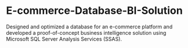 # E-commerce-Database-BI-Solution
Designed and optimized a database for an e-commerce platform and developed a proof-of-concept business intelligence solution using Microsoft SQL Server Analysis Services (SSAS).

